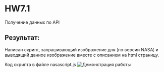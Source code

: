 # HW7.1 
Получение данных по API

## Результат:

Написан скрипт, запрашивающий изображение дня (по версии NASA) и выводящий данное изображение вместе с описанием на html страницу.

Код скрипта в файле nasascript.js
![Демонстрация работы](https://codepen.io/amd_amd/live/ZEQGyjB) 

